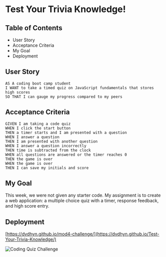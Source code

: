 # Test Your Trivia Knowledge!


## Table of Contents
* User Story
* Acceptance Criteria
* My Goal
* Deployment

## User Story

```
AS A coding boot camp student
I WANT to take a timed quiz on JavaScript fundamentals that stores high scores
SO THAT I can gauge my progress compared to my peers
```


## Acceptance Criteria

```
GIVEN I am taking a code quiz
WHEN I click the start button
THEN a timer starts and I am presented with a question
WHEN I answer a question
THEN I am presented with another question
WHEN I answer a question incorrectly
THEN time is subtracted from the clock
WHEN all questions are answered or the timer reaches 0
THEN the game is over
WHEN the game is over
THEN I can save my initials and score
```

## My Goal

This week, we were not given any starter code. My assignment is to create a web application: a multiple choice quiz with a timer, response feedback, and high score entry.

## Deployment
[https://dvdhyn.github.io/mod4-challenge/](https://dvdhyn.github.io/Test-Your-Trivia-Knowledge/)

![Coding Quiz Challenge](https://github.com/dvdhyn/mod4-challenge/assets/145178667/4ccb31b8-ae07-4ffb-bbc6-5c8430724267)
